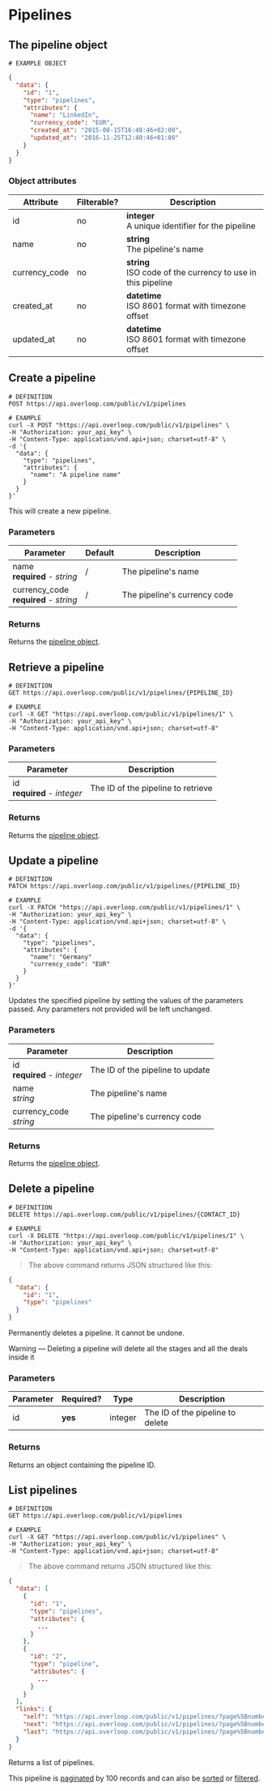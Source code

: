 # Pipelines
## The pipeline object
```
# EXAMPLE OBJECT
```

```json
{
  "data": {
    "id": "1",
    "type": "pipelines",
    "attributes": {
      "name": "LinkedIn",
      "currency_code": "EUR",
      "created_at": "2015-08-15T16:48:46+02:00",
      "updated_at": "2016-11-25T12:40:46+01:00"
    }
  }
}
```

### Object attributes
Attribute | Filterable? | Description
--------- | ----------- | -----------
id | no | **integer** <br />A unique identifier for the pipeline
name | no | **string** <br />The pipeline's name
currency_code | no | **string** <br />ISO code of the currency to use in this pipeline
created_at | no | **datetime** <br />ISO 8601 format with timezone offset
updated_at | no | **datetime** <br />ISO 8601 format with timezone offset


## Create a pipeline
```shell
# DEFINITION
POST https://api.overloop.com/public/v1/pipelines

# EXAMPLE
curl -X POST "https://api.overloop.com/public/v1/pipelines" \
-H "Authorization: your_api_key" \
-H "Content-Type: application/vnd.api+json; charset=utf-8" \
-d '{
  "data": {
    "type": "pipelines",
    "attributes": {
      "name": "A pipeline name"
    }
  }
}'
```

This will create a new pipeline.

### Parameters
Parameter | Default | Description
--------- | ------- | ------------
name<br />**required** - *string* | / | The pipeline's name
currency_code<br />**required** - *string* | / | The pipeline's currency code

### Returns
Returns the [pipeline object](#the-pipeline-object).

## Retrieve a pipeline
```shell
# DEFINITION
GET https://api.overloop.com/public/v1/pipelines/{PIPELINE_ID}

# EXAMPLE
curl -X GET "https://api.overloop.com/public/v1/pipelines/1" \
-H "Authorization: your_api_key" \
-H "Content-Type: application/vnd.api+json; charset=utf-8"
```

### Parameters
Parameter | Description
--------- | -----------
id<br />**required** - *integer* | The ID of the pipeline to retrieve

### Returns
Returns the [pipeline object](#the-pipeline-object).

## Update a pipeline
```shell
# DEFINITION
PATCH https://api.overloop.com/public/v1/pipelines/{PIPELINE_ID}

# EXAMPLE
curl -X PATCH "https://api.overloop.com/public/v1/pipelines/1" \
-H "Authorization: your_api_key" \
-H "Content-Type: application/vnd.api+json; charset=utf-8" \
-d '{
  "data": {
    "type": "pipelines",
    "attributes": {
      "name": "Germany"
      "currency_code": "EUR"
    }
  }
}'
```

Updates the specified pipeline by setting the values of the parameters passed. Any parameters not provided will be left unchanged.

### Parameters
Parameter | Description
--------- | -----------
id<br />**required** - *integer* | The ID of the pipeline to update
name<br />*string* | The pipeline's name
currency_code<br />*string* | The pipeline's currency code

### Returns
Returns the [pipeline object](#the-pipeline-object).

## Delete a pipeline
```shell
# DEFINITION
DELETE https://api.overloop.com/public/v1/pipelines/{CONTACT_ID}

# EXAMPLE
curl -X DELETE "https://api.overloop.com/public/v1/pipelines/1" \
-H "Authorization: your_api_key" \
-H "Content-Type: application/vnd.api+json; charset=utf-8"
```

> The above command returns JSON structured like this:

```json
{
  "data": {
    "id": "1",
    "type": "pipelines"
  }
}
```

Permanently deletes a pipeline. It cannot be undone.

<aside class="notice">
Warning — Deleting a pipeline will delete all the stages and all the deals inside it
</aside>

### Parameters
Parameter | Required? | Type | Description
--------- | --------- | -----| -----------
id | **yes** | integer | The ID of the pipeline to delete

### Returns
Returns an object containing the pipeline ID.

## List pipelines

```shell
# DEFINITION
GET https://api.overloop.com/public/v1/pipelines

# EXAMPLE
curl -X GET "https://api.overloop.com/public/v1/pipelines" \
-H "Authorization: your_api_key" \
-H "Content-Type: application/vnd.api+json; charset=utf-8"
```

> The above command returns JSON structured like this:

```json
{
  "data": [
    {
      "id": "1",
      "type": "pipelines",
      "attributes": {
        ...
      }
    },
    {
      "id": "2",
      "type": "pipeline",
      "attributes": {
        ...
      }
    }
  ],
  "links": {
    "self": "https://api.overloop.com/public/v1/pipelines/?page%5Bnumber%5D=1&page%5Bsize%5D=100",
    "next": "https://api.overloop.com/public/v1/pipelines/?page%5Bnumber%5D=2&page%5Bsize%5D=100",
    "last": "https://api.overloop.com/public/v1/pipelines/?page%5Bnumber%5D=5&page%5Bsize%5D=100"
  }
}
```

Returns a list of pipelines.

This pipeline is [paginated](#pagination) by 100 records and can also be [sorted](#sorting) or [filtered](#filtering).

